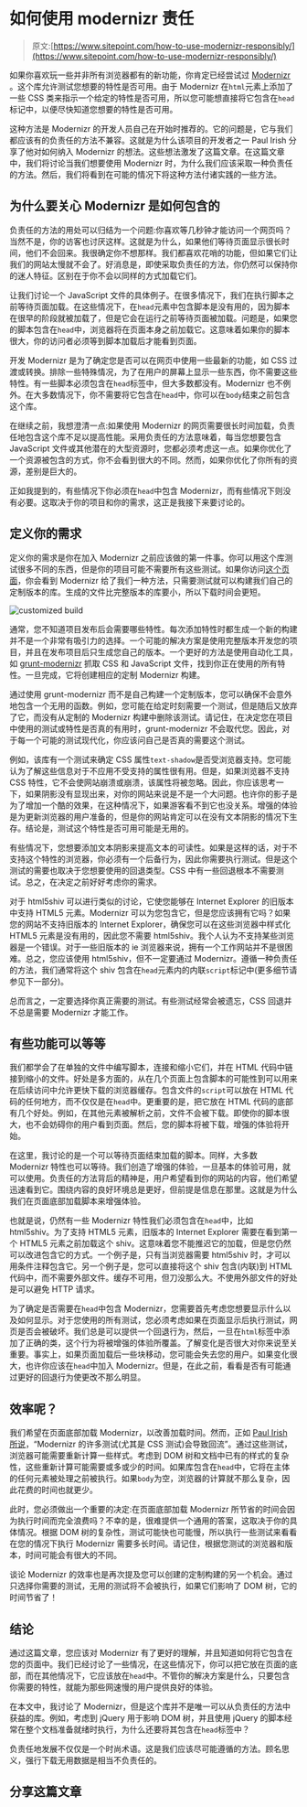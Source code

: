 # 如何使用 modernizr 责任

> 原文:[https://www.sitepoint.com/how-to-use-modernizr-responsibly/](https://www.sitepoint.com/how-to-use-modernizr-responsibly/)

如果你喜欢玩一些并非所有浏览器都有的新功能，你肯定已经尝试过 [Modernizr](http://modernizr.com/) 。这个库允许测试您想要的特性是否可用。由于 Modernizr 在`html`元素上添加了一些 CSS 类来指示一个给定的特性是否可用，所以您可能想直接将它包含在`head`标记中，以便尽快知道您想要的特性是否可用。

这种方法是 Modernizr 的开发人员自己在开始时推荐的。它的问题是，它与我们都应该有的负责任的方法不兼容。这就是为什么该项目的开发者之一 Paul Irish 分享了他对如何纳入 Modernizr 的想法。这些想法激发了这篇文章。在这篇文章中，我们将讨论当我们想要使用 Modernizr 时，为什么我们应该采取一种负责任的方法。然后，我们将看到在可能的情况下将这种方法付诸实践的一些方法。

## 为什么要关心 Modernizr 是如何包含的

负责任的方法的用处可以归结为一个问题:你喜欢等几秒钟才能访问一个网页吗？当然不是，你的访客也讨厌这样。这就是为什么，如果他们等待页面显示很长时间，他们不会回来。我很确定你不想那样。我们都喜欢花哨的功能，但如果它们让我们的网站太慢就不会了。好消息是，即使采取负责任的方法，你仍然可以保持你的迷人特征。区别在于你不会以同样的方式加载它们。

让我们讨论一个 JavaScript 文件的具体例子。在很多情况下，我们在执行脚本之前等待页面加载。在这些情况下，在`head`元素中包含脚本是没有用的，因为脚本在很早的阶段就被加载了，但是它会在运行之前等待页面被加载。问题是，如果您的脚本包含在`head`中，浏览器将在页面本身之前加载它。这意味着如果你的脚本很大，你的访问者必须等到脚本加载后才能看到页面。

开发 Modernizr 是为了确定您是否可以在网页中使用一些最新的功能，如 CSS 过渡或转换。排除一些特殊情况，为了在用户的屏幕上显示一些东西，你不需要这些特性。有一些脚本必须包含在`head`标签中，但大多数都没有。Modernizr 也不例外。在大多数情况下，你不需要将它包含在`head`中，你可以在`body`结束之前包含这个库。

在继续之前，我想澄清一点:如果使用 Modernizr 的网页需要很长时间加载，负责任地包含这个库不足以提高性能。采用负责任的方法意味着，每当您想要包含 JavaScript 文件或其他潜在的大型资源时，您都必须考虑这一点。如果你优化了一个资源被包含的方式，你不会看到很大的不同。然而，如果你优化了你所有的资源，差别是巨大的。

正如我提到的，有些情况下你必须在`head`中包含 Modernizr，而有些情况下则没有必要。这取决于你的项目和你的需求，这正是我接下来要讨论的。

## 定义你的需求

定义你的需求是你在加入 Modernizr 之前应该做的第一件事。你可以用这个库测试很多不同的东西，但是你的项目可能不需要所有这些测试。如果你访问[这个页面](http://modernizr.com/download/)，你会看到 Modernizr 给了我们一种方法，只需要测试就可以构建我们自己的定制版本的库。生成的文件比完整版本的库要小，所以下载时间会更短。

![customized build](../Images/508bb41ccb2f834d1b219c3f7323a70d.png)

通常，您不知道项目发布后会需要哪些特性。每次添加特性时都生成一个新的构建并不是一个非常有吸引力的选择。一个可能的解决方案是使用完整版本开发您的项目，并且在发布项目后只生成您自己的版本。一个更好的方法是使用自动化工具，如 [grunt-modernizr](https://github.com/Modernizr/grunt-modernizr) 抓取 CSS 和 JavaScript 文件，找到你正在使用的所有特性。一旦完成，它将创建相应的定制 Modernizr 构建。

通过使用 grunt-modernizr 而不是自己构建一个定制版本，您可以确保不会意外地包含一个无用的函数。例如，您可能在给定时刻需要一个测试，但是随后又放弃了它，而没有从定制的 Modernizr 构建中删除该测试。请记住，在决定您在项目中使用的测试或特性是否真的有用时，grunt-modernizr 不会取代您。因此，对于每一个可能的测试现代化，你应该问自己是否真的需要这个测试。

例如，该库有一个测试来确定 CSS 属性`text-shadow`是否受浏览器支持。您可能认为了解这些信息对于不应用不受支持的属性很有用。但是，如果浏览器不支持 CSS 特性，它不会使网站崩溃或崩溃，该属性将被忽略。因此，你应该思考一下，如果阴影没有显现出来，对你的网站来说是不是一个大问题。也许你的影子是为了增加一个酷的效果，在这种情况下，如果游客看不到它也没关系。增强的体验是为更新浏览器的用户准备的，但是你的网站肯定可以在没有文本阴影的情况下生存。结论是，测试这个特性是否可用可能是无用的。

有些情况下，您想要添加文本阴影来提高文本的可读性。如果是这样的话，对于不支持这个特性的浏览器，你必须有一个后备行为，因此你需要执行测试。但是这个测试的需要也取决于您想要使用的回退类型。CSS 中有一些回退根本不需要测试。总之，在决定之前好好考虑你的需求。

对于 html5shiv 可以进行类似的讨论，它使您能够在 Internet Explorer 的旧版本中支持 HTML5 元素。Modernizr 可以为您包含它，但是您应该拥有它吗？如果您的网站不支持旧版本的 Internet Explorer，确保您可以在这些浏览器中样式化 HTML5 元素是没有用的，因此您不需要 html5shiv。我个人认为不支持某些浏览器是一个错误。对于一些旧版本的 ie 浏览器来说，拥有一个工作网站并不是很困难。总之，您应该使用 html5shiv，但不一定要通过 Modernizr。遵循一种负责任的方法，我们通常将这个 shiv 包含在`head`元素内的内联`script`标记中(更多细节请参见下一部分)。

总而言之，一定要选择你真正需要的测试。有些测试经常会被遗忘，CSS 回退并不总是需要 Modernizr 才能工作。

## 有些功能可以等等

我们都学会了在单独的文件中编写脚本，连接和缩小它们，并在 HTML 代码中链接到缩小的文件。好处是多方面的，从在几个页面上包含脚本的可能性到可以用来在后续访问中允许更快下载的浏览器缓存。包含文件的`script`可以放在 HTML 代码的任何地方，而不仅仅是在`head`中。更重要的是，把它放在 HTML 代码的底部有几个好处。例如，在其他元素被解析之前，文件不会被下载。即使你的脚本很大，也不会妨碍你的用户看到页面。然后，您的脚本将被下载，增强的体验将开始。

在这里，我讨论的是一个可以等待页面结束加载的脚本。同样，大多数 Modernizr 特性也可以等待。我们创造了增强的体验，一旦基本的体验可用，就可以使用。负责任的方法背后的精神是，用户希望看到你的网站的内容，他们希望迅速看到它。围绕内容的良好环境总是更好，但前提是信息在那里。这就是为什么我们在页面底部加载脚本来增强体验。

也就是说，仍然有一些 Modernizr 特性我们必须包含在`head`中，比如 html5shiv。为了支持 HTML5 元素，旧版本的 Internet Explorer 需要在看到第一个 HTML5 元素之前加载这个 shiv。这意味着您不能推迟它的加载，但是您仍然可以改进包含它的方式。一个例子是，只有当浏览器需要 html5shiv 时，才可以用条件注释包含它。另一个例子是，您可以直接将这个 shiv 包含(内联)到 HTML 代码中，而不需要外部文件。缓存不可用，但刀没那么大。不使用外部文件的好处是可以避免 HTTP 请求。

为了确定是否需要在`head`中包含 Modernizr，您需要首先考虑您想要显示什么以及如何显示。对于您使用的所有测试，您必须考虑如果在页面显示后执行测试，网页是否会被破坏。我们总是可以提供一个回退行为，然后，一旦在`html`标签中添加了正确的类，这个行为将被增强的体验所覆盖。了解变化是否很大对你来说至关重要。事实上，如果页面加载后一些块移动，您可能会失去您的用户。如果变化很大，也许你应该在`head`中加入 Modernizr。但是，在此之前，看看是否有可能通过更好的回退行为使更改不那么明显。

## 效率呢？

我们希望在页面底部加载 Modernizr，以改善加载时间。然而，正如 [Paul Irish 所说](https://github.com/Modernizr/Modernizr/issues/878#issuecomment-41448059)，<q>Modernizr 的许多测试(尤其是 CSS 测试)会导致回流</q>。通过这些测试，浏览器可能需要重新计算一些样式。考虑到 DOM 树和文档中已有的样式的复杂性，这些重新计算可能需要或多或少的时间。如果库包含在`head`中，它将在主体的任何元素被处理之前被执行。如果`body`为空，浏览器的计算就不那么复杂，因此花费的时间也就更少。

此时，您必须做出一个重要的决定:在页面底部加载 Modernizr 所节省的时间会因为执行时间而完全浪费吗？不幸的是，很难提供一个通用的答案，这取决于你的具体情况。根据 DOM 树的复杂性，测试可能快也可能慢，所以执行一些测试来看看在您的情况下执行 Modernizr 需要多长时间。请记住，根据您测试的浏览器和版本，时间可能会有很大的不同。

谈论 Modernizr 的效率也是再次提及您可以创建的定制构建的另一个机会。通过只选择你需要的测试，无用的测试将不会被执行，如果它们影响了 DOM 树，它的时间节省了！

## 结论

通过这篇文章，您应该对 Modernizr 有了更好的理解，并且知道如何将它包含在您的页面中。我们已经讨论了一些情况，在这些情况下，你可以把它放在页面的底部，而在其他情况下，它应该放在`head`中。不管你的解决方案是什么，只要包含你需要的特性，就能为那些网速慢的用户提供良好的体验。

在本文中，我讨论了 Modernizr，但是这个库并不是唯一可以从负责任的方法中获益的库。例如，考虑到 jQuery 用于影响 DOM 树，并且使用 jQuery 的脚本经常在整个文档准备就绪时执行，为什么还要将其包含在`head`标签中？

负责任地发展不仅仅是一个时尚术语。这是我们应该尽可能遵循的方法。顾名思义，强行下载无用数据是相当不负责任的。

## 分享这篇文章
